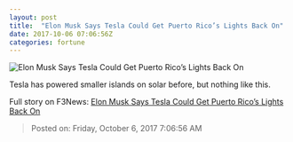 ```yaml
---
layout: post
title:  "Elon Musk Says Tesla Could Get Puerto Rico’s Lights Back On"
date: 2017-10-06 07:06:56Z
categories: fortune
---
```


![Elon Musk Says Tesla Could Get Puerto Rico’s Lights Back On](https://fortunedotcom.files.wordpress.com/2017/10/gettyimages-471774210.jpg)

Tesla has powered smaller islands on solar before, but nothing like this.


Full story on F3News: [Elon Musk Says Tesla Could Get Puerto Rico’s Lights Back On](http://www.f3nws.com/n/HKaHUD)

> Posted on: Friday, October 6, 2017 7:06:56 AM
